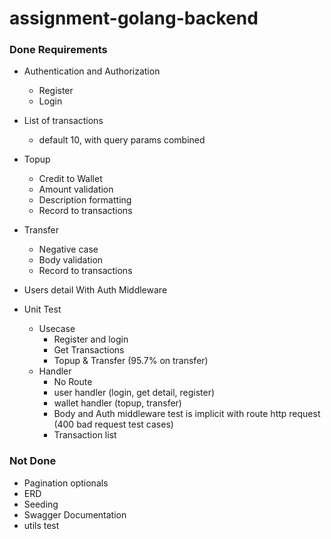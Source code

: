 # assignment-golang-backend


### Done Requirements


- Authentication and Authorization
  - Register
  - Login

- List of transactions
  - default 10, with query params combined

- Topup
  - Credit to Wallet
  - Amount validation
  - Description formatting
  - Record to transactions

- Transfer
  - Negative case
  - Body validation
  - Record to transactions  

- Users detail With Auth Middleware

- Unit Test
  - Usecase
    - Register and login 
    - Get Transactions
    - Topup & Transfer (95.7% on transfer)
  - Handler
    - No Route
    - user handler (login, get detail, register)
    - wallet handler (topup, transfer)
    - Body and Auth middleware test is implicit with route http request (400 bad request test cases)
    - Transaction list


### Not Done
- Pagination optionals
- ERD
- Seeding
- Swagger Documentation
- utils test